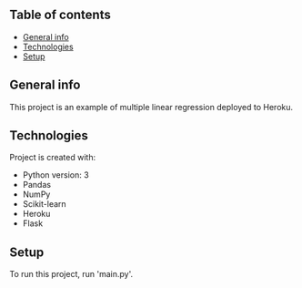 ## Table of contents
* [General info](#general-info)
* [Technologies](#technologies)
* [Setup](#setup)

## General info
This project is an example of multiple linear regression deployed to Heroku.
	
## Technologies
Project is created with:
* Python version: 3
* Pandas
* NumPy
* Scikit-learn
* Heroku
* Flask

## Setup
To run this project, run 'main.py'. 

